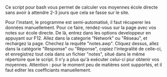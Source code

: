 Ce script pour bash vous permet de calculer vos moyennes école directe sans avoir à attendre 2-3 jours que cela se fasse sur le site.

Pour l'instant, le programme est semi-automatisé, il faut récuperer les données manuellement.
Pour ce faire, rendez-vous sur la page avec vos notes sur école directe.
De là, entrez dans les options developpeur en appuyant sur F12.
Allez dans la categorie "Network" ou "Réseau", et rechargez la page.
Chechez la requête "notes.awp". Cliquez dessus, allez dans la catégorie "Response" ou "Réponse", copiez l'integralité de celle-ci, et enregistrez tout cela dans un fichier "notes", situé dans le même répertoire que le script.
Il n'y a plus qu'à exécuter celui-ci piur obtenir vos moyennes.
Attention : pour le moment peu de matières sont supportés, et il faut editer les coefficiants manuellement.
